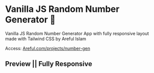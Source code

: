 <!-- @format -->

# Vanilla JS Random Number Generator 🎨

Vanilla JS Random Number Generator App with fully responsive layout made with Tailwind CSS by Areful Islam

Access: [Areful.com/projects/number-gen](http://areful.com/projects/number-gen/)

## Preview || Fully Responsive
